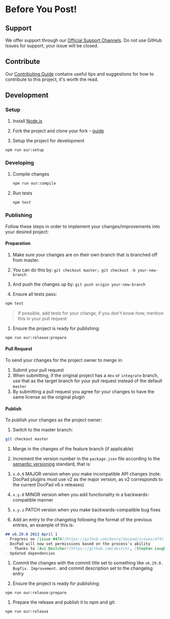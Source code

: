 <!--
2017 January 27
https://github.com/bevry/base
-->

# Before You Post!

## Support

We offer support through our [Official Support Channels](https://bevry.me/support). Do not use GitHub Issues for support, your issue will be closed.


## Contribute

Our [Contributing Guide](https://learn.bevry.me/community/contribute) contains useful tips and suggestions for how to contribute to this project, it's worth the read.


## Development

### Setup

1. Install [Node.js](https://learn.bevry.me/node/install)

1. Fork the project and clone your fork - [guide](https://help.github.com/articles/fork-a-repo/)

1. Setup the project for development

  ``` bash
  npm run our:setup
  ```


### Developing

1. Compile changes

	``` bash
	npm run our:compile
	```

1. Run tests

	``` bash
	npm test
	```


### Publishing

Follow these steps in order to implement your changes/improvements into your desired project:


#### Preparation

1. Make sure your changes are on their own branch that is branched off from master.
  1. You can do this by: `git checkout master; git checkout -b your-new-branch`
  1. And push the changes up by: `git push origin your-new-branch`

1. Ensure all tests pass:

  ``` bash
  npm test
  ```

  > If possible, add tests for your change, if you don't know how, mention this in your pull request

1. Ensure the project is ready for publishing:

  ```
  npm run our:release:prepare
  ```


#### Pull Request

To send your changes for the project owner to merge in:

1. Submit your pull request
  1. When submitting, if the original project has a `dev` or `integrate` branch, use that as the target branch for your pull request instead of the default `master`
  1. By submitting a pull request you agree for your changes to have the same license as the original plugin


#### Publish

To publish your changes as the project owner:

1. Switch to the master branch:

  ``` bash
  git checkout master
  ```

1. Merge in the changes of the feature branch (if applicable)

1. Increment the version number in the `package.json` file according to the [semantic versioning](http://semver.org) standard, that is:
  1. `x.0.0` MAJOR version when you make incompatible API changes (note: DocPad plugins must use v2 as the major version, as v2 corresponds to the current DocPad v6.x releases)
  1. `x.y.0` MINOR version when you add functionality in a backwards-compatible manner
  1. `x.y.z` PATCH version when you make backwards-compatible bug fixes

1. Add an entry to the changelog following the format of the previous entries, an example of this is:

  ``` markdown
  ## v6.29.0 2013 April 1
  - Progress on [issue #474](https://github.com/bevry/docpad/issues/474)
  - DocPad will now set permissions based on the process's ability
    - Thanks to [Avi Deitcher](https://github.com/deitch), [Stephan Lough](https://github.com/stephanlough) for [issue #165](https://github.com/bevry/docpad/issues/165)
  - Updated dependencies
  ```


1. Commit the changes with the commit title set to something like `v6.29.0. Bugfix. Improvement.` and commit description set to the changelog entry


1. Ensure the project is ready for publishing:

  ```
  npm run our:release:prepare
  ```

1. Prepare the release and publish it to npm and git:

  ``` bash
  npm run our:release
  ```
